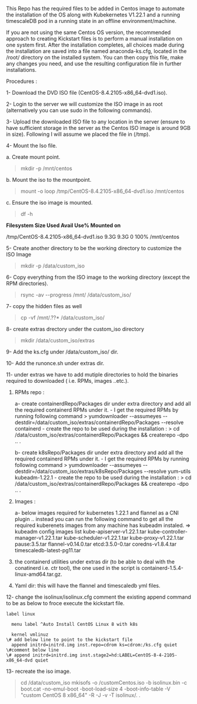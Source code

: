 This Repo has the required files to be added in Centos image to automate the installation of the OS along with Kubekernetes V1.22.1 and a running timescaleDB pod in a running state in an offline environment/machine.

If you are not using the same Centos OS version, the recommended approach to creating Kickstart files is to perform a manual installation on one system first. After the installation completes, all choices made during the installation are saved into a file named anaconda-ks.cfg, located in the /root/ directory on the installed system. You can then copy this file, make any changes you need, and use the resulting configuration file in further installations.

Procedures :

1-	Download the DVD ISO file (CentOS-8.4.2105-x86_64-dvd1.iso).

2-	Login to the server we will customize the ISO image in as root (alternatively you can use sudo in the following commands).

3-	Upload the downloaded ISO file to any location in the server (ensure to have sufficient storage in the server as the Centos ISO image is around 9GB in size). Following I will assume we placed the file in (/tmp).

4-	Mount the Iso file.

a.	Create mount point.
> mkdir -p /mnt/centos

b.	Mount the iso to the mountpoint.
> mount -o loop /tmp/CentOS-8.4.2105-x86_64-dvd1.iso /mnt/centos

c.	Ensure the iso image is mounted.
> df -h

**Filesystem                     Size  Used    Avail   Use%    Mounted on**

/tmp/CentOS-8.4.2105-x86_64-dvd1.iso 9.3G  9.3G     0       100%    /mnt/centos


5-	Create another directory to be the working directory to customize the ISO Image
> mkdir -p /data/custom_iso

6-	Copy everything from the ISO image to the working directory (except the RPM directories).

> rsync -av --progress /mnt/ /data/custom_iso/

7- copy the hidden files as well 

> cp -vf /mnt/.??* /data/custom_iso/

8- create extras drectory under the custom_iso directory

> mkdir /data/custom_iso/extras

9- Add the ks.cfg under /data/custom_iso/ dir.

10- Add the runonce.sh under extras dir.

11- under extras we have to add mutiple directories to hold the binaries required to downloaded ( i.e. RPMs, images ..etc.).

 1. RPMs repo :
 
	a- create containerdRepo/Packages dir under extra directory and add all the required containerd RPMs under it.
		- I get the required RPMs by running following command 
			> yumdownloader --assumeyes --destdir=/data/custom_iso/extras/containerdRepo/Packages --resolve containerd
		- create the repo to be used during the installation :
				> cd /data/custom_iso/extras/containerdRepo/Packages && createrepo -dpo .. .
		  
	b- create k8sRepo/Packages dir under extra directory and add all the required containerd RPMs under it.
		- I get the required RPMs by running following command
			> yumdownloader --assumeyes --destdir=/data/custom_iso/extras/k8sRepo/Packages --resolve yum-utils kubeadm-1.22.1
		- create the repo to be used during the installation :
			> cd /data/custom_iso/extras/containerdRepo/Packages && createrepo -dpo .. .
	
 2. Images :
 
	a- below images required for kubernetes 1.22.1 and flannel as a CNI plugin .. instead you can run the following command to get all the required kuberenets images from any machine has kubeadm instaled. => kubeadm config images list
		kube-apiserver-v1.22.1.tar
		kube-controller-manager-v1.22.1.tar
		kube-scheduler-v1.22.1.tar
		kube-proxy-v1.22.1.tar
		pause:3.5.tar
		flannel-v0.14.0.tar
		etcd:3.5.0-0.tar
		coredns-v1.8.4.tar
		timescaledb-latest-pg11.tar
	
3. the containerd utilities under extras dir (to be able to deal with the conatinerd i.e. ctr tool), the one used in the script is containerd-1.5.4-linux-amd64.tar.gz.

4. Yaml dir: this will have the flannel and timescaledb yml files.

12- change the isolinux/isolinux.cfg comment the existing append command to be as below to froce execute the kickstart file.
```
label linux

  menu label ^Auto Install CentOS Linux 8 with k8s
  
  kernel vmlinuz
\# add below line to point to the kickstart file  
  append initrd=initrd.img inst.repo=cdrom ks=cdrom:/ks.cfg quiet
\#comment below line  
\# append initrd=initrd.img inst.stage2=hd:LABEL=CentOS-8-4-2105-x86_64-dvd quiet
```
13- recreate the iso image.

> cd /data/custom_iso
> mkisofs -o <location of the new iso>/customCentos.iso -b isolinux.bin -c boot.cat -no-emul-boot -boot-load-size 4 -boot-info-table -V "custom CentOS 8 x86_64" -R -J -v -T isolinux/. .
		
